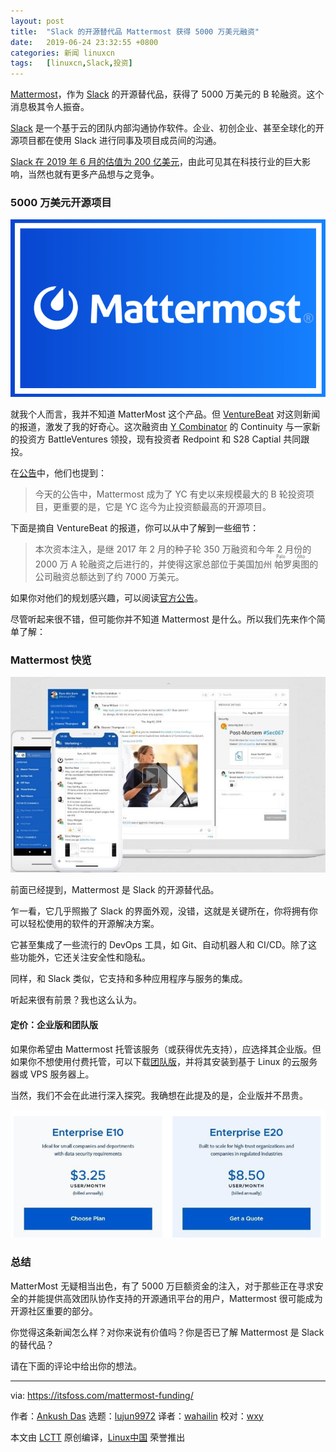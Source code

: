 ```yaml
---
layout: post
title:	"Slack 的开源替代品 Mattermost 获得 5000 万美元融资"
date:	2019-06-24 23:32:55 +0800 
categories:	新闻 linuxcn 
tags:	[linuxcn,Slack,投资]
---
```



[Mattermost](https://mattermost.com/)，作为 [Slack](https://itsfoss.com/slack-use-linux/) 的开源替代品，获得了 5000 万美元的 B 轮融资。这个消息极其令人振奋。


[Slack](https://slack.com) 是一个基于云的团队内部沟通协作软件。企业、初创企业、甚至全球化的开源项目都在使用 Slack 进行同事及项目成员间的沟通。


[Slack 在 2019 年 6 月的估值为 200 亿美元](https://www.ft.com/content/98747b36-9368-11e9-aea1-2b1d33ac3271)，由此可见其在科技行业的巨大影响，当然也就有更多产品想与之竞争。


### 5000 万美元开源项目


![](/Asserts/Images/album/201906/24/233300g0osmhionotenz9r.png)


就我个人而言，我并不知道 MatterMost 这个产品。但 [VentureBeat](https://venturebeat.com/2019/06/19/mattermost-raises-50-million-to-advance-its-open-source-slack-alternative/) 对这则新闻的报道，激发了我的好奇心。这次融资由 [Y Combinator](https://www.ycombinator.com/) 的 Continuity 与一家新的投资方 BattleVentures 领投，现有投资者 Redpoint 和 S28 Captial 共同跟投。


在[公告](https://mattermost.com/blog/yc-leads-50m-series-b-in-mattermost-as-open-source-slack-alternative/)中，他们也提到：



> 
> 今天的公告中，Mattermost 成为了 YC 有史以来规模最大的 B 轮投资项目，更重要的是，它是 YC 迄今为止投资额最高的开源项目。
> 
> 
> 


下面是摘自 VentureBeat 的报道，你可以从中了解到一些细节：



> 
> 本次资本注入，是继 2017 年 2 月的种子轮 350 万融资和今年 2 月份的 2000 万 A 轮融资之后进行的，并使得这家总部位于美国加州<ruby> 帕罗奥图 <rt>  Palo Alto </rt></ruby>的公司融资总额达到了约 7000 万美元。
> 
> 
> 


如果你对他们的规划感兴趣，可以阅读[官方公告](https://mattermost.com/blog/yc-leads-50m-series-b-in-mattermost-as-open-source-slack-alternative/)。


尽管听起来很不错，但可能你并不知道 Mattermost 是什么。所以我们先来作个简单了解：


### Mattermost 快览


![Mattermost](/Asserts/Images/album/201906/24/233306gputw598dopdtqoo.jpg)


前面已经提到，Mattermost 是 Slack 的开源替代品。


乍一看，它几乎照搬了 Slack 的界面外观，没错，这就是关键所在，你将拥有你可以轻松使用的软件的开源解决方案。


它甚至集成了一些流行的 DevOps 工具，如 Git、自动机器人和 CI/CD。除了这些功能外，它还关注安全性和隐私。


同样，和 Slack 类似，它支持和多种应用程序与服务的集成。


听起来很有前景？我也这么认为。


#### 定价：企业版和团队版


如果你希望由 Mattermost 托管该服务（或获得优先支持），应选择其企业版。但如果你不想使用付费托管，可以下载[团队版](https://mattermost.com/download/)，并将其安装到基于 Linux 的云服务器或 VPS 服务器上。


当然，我们不会在此进行深入探究。我确想在此提及的是，企业版并不昂贵。


![](/Asserts/Images/album/201906/24/233311r0k444g441114lv9.jpg)


### 总结


MatterMost 无疑相当出色，有了 5000 万巨额资金的注入，对于那些正在寻求安全的并能提供高效团队协作支持的开源通讯平台的用户，Mattermost 很可能成为开源社区重要的部分。


你觉得这条新闻怎么样？对你来说有价值吗？你是否已了解 Mattermost 是 Slack 的替代品？


请在下面的评论中给出你的想法。




---


via: <https://itsfoss.com/mattermost-funding/>


作者：[Ankush Das](https://itsfoss.com/author/ankush/) 选题：[lujun9972](https://github.com/lujun9972) 译者：[wahailin](https://github.com/wahailin) 校对：[wxy](https://github.com/wxy)


本文由 [LCTT](https://github.com/LCTT/TranslateProject) 原创编译，[Linux中国](https://linux.cn/) 荣誉推出
